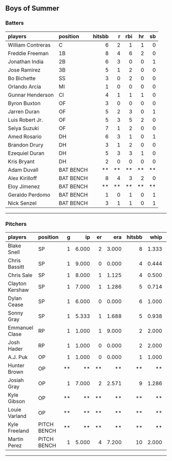 ## Boys of Summer

### Batters

 
|players           |position  | hitsbb|  r| rbi| hr| sb| 
|:-----------------|:---------|------:|--:|---:|--:|--:| 
|William Contreras |C         |      6|  2|   1|  1|  0| 
|Freddie Freeman   |1B        |      8|  4|   6|  2|  0| 
|Jonathan India    |2B        |      6|  3|   0|  0|  1| 
|Jose Ramirez      |3B        |      5|  1|   2|  0|  0| 
|Bo Bichette       |SS        |      3|  0|   2|  0|  0| 
|Orlando Arcia     |MI        |      1|  0|   0|  0|  0| 
|Gunnar Henderson  |CI        |      4|  1|   1|  1|  0| 
|Byron Buxton      |OF        |      3|  0|   0|  0|  0| 
|Jarren Duran      |OF        |      5|  2|   3|  0|  1| 
|Luis Robert Jr.   |OF        |      5|  3|   5|  2|  0| 
|Seiya Suzuki      |OF        |      7|  1|   2|  0|  0| 
|Amed Rosario      |DH        |      6|  3|   1|  0|  1| 
|Brandon Drury     |DH        |      3|  1|   2|  0|  0| 
|Ezequiel Duran    |DH        |      5|  3|   3|  1|  0| 
|Kris Bryant       |DH        |      2|  0|   0|  0|  0| 
|Adam Duvall       |BAT BENCH |     **| **|  **| **| **| 
|Alex Kirilloff    |BAT BENCH |      8|  4|   3|  2|  0| 
|Eloy Jimenez      |BAT BENCH |     **| **|  **| **| **| 
|Geraldo Perdomo   |BAT BENCH |      1|  0|   1|  0|  1| 
|Nick Senzel       |BAT BENCH |      3|  1|   1|  0|  1| 


* * *

### Pitchers

 
|players         |position    |  g|    ip| er|   era| hitsbb|  whip| so|  w| sv| 
|:---------------|:-----------|--:|-----:|--:|-----:|------:|-----:|--:|--:|--:| 
|Blake Snell     |SP          |  1| 6.000|  2| 3.000|      8| 1.333|  4|  0|  0| 
|Chris Bassitt   |SP          |  1| 9.000|  0| 0.000|      4| 0.444|  8|  1|  0| 
|Chris Sale      |SP          |  1| 8.000|  1| 1.125|      4| 0.500|  9|  0|  0| 
|Clayton Kershaw |SP          |  1| 7.000|  1| 1.286|      5| 0.714|  8|  1|  0| 
|Dylan Cease     |SP          |  1| 6.000|  0| 0.000|      6| 1.000|  5|  0|  0| 
|Sonny Gray      |SP          |  1| 5.333|  1| 1.688|      5| 0.938|  9|  0|  0| 
|Emmanuel Clase  |RP          |  1| 1.000|  1| 9.000|      2| 2.000|  1|  0|  0| 
|Josh Hader      |RP          |  1| 1.000|  0| 0.000|      2| 2.000|  3|  0|  0| 
|A.J. Puk        |OP          |  1| 1.000|  0| 0.000|      1| 1.000|  2|  0|  1| 
|Hunter Brown    |OP          | **|    **| **|    **|     **|    **| **| **| **| 
|Josiah Gray     |OP          |  1| 7.000|  2| 2.571|      9| 1.286|  3|  1|  0| 
|Kyle Gibson     |OP          | **|    **| **|    **|     **|    **| **| **| **| 
|Louie Varland   |OP          | **|    **| **|    **|     **|    **| **| **| **| 
|Kyle Freeland   |PITCH BENCH | **|    **| **|    **|     **|    **| **| **| **| 
|Martin Perez    |PITCH BENCH |  1| 5.000|  4| 7.200|     10| 2.000|  3|  0|  0| 


* * *


